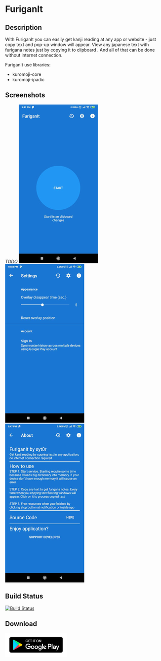 # FuriganIt

## Description 

With FuriganIt you can easily get kanji reading at any app or website - just copy text and pop-up window will appear. 
View any japanese text with furigana notes just by copying it to clipboard .
And all of that can be done without internet connection.

FuriganIt use libraries: 
* kuromoji-core
* kuromoji-ipadic

## Screenshots

*TODO*
![Service Manager](images/service_manager.jpg)
![Settings](images/settings.jpg)
![About](images/about.jpg)

## Build Status

[![Build Status](https://travis-ci.org/SYtor/FuriganIt.svg?branch=master)](https://travis-ci.org/SYtor/FuriganIt)

## Download

[![Google Play Link](images/google-play-badge.png "Google Play Link")](https://play.google.com/store/apps/details?id=ua.syt0r.furiganit)
